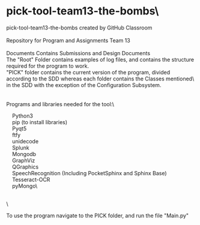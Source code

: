 # pick-tool-team13-the-bombs\
pick-tool-team13-the-bombs created by GitHub Classroom\
\
Repository for Program and Assignments Team 13\
\
Documents Contains Submissions and Design Documents\
The "Root" Folder contains examples of log files, and contains the structure required for the program to work.\
"PICK" folder contains the current version of the program, divided according to the SDD whereas each folder contains the Classes mentioned\ in the SDD with the exception of the Configuration Subsystem.\
\
\
Programs and libraries needed for the tool:\

&nbsp;&nbsp;&nbsp;&nbsp;Python3\
&nbsp;&nbsp;&nbsp;&nbsp;pip (to install libraries)\
&nbsp;&nbsp;&nbsp;&nbsp;Pyqt5\
&nbsp;&nbsp;&nbsp;&nbsp;ftfy\
&nbsp;&nbsp;&nbsp;&nbsp;unidecode\
&nbsp;&nbsp;&nbsp;&nbsp;Splunk\
&nbsp;&nbsp;&nbsp;&nbsp;Mongodb\
&nbsp;&nbsp;&nbsp;&nbsp;GraphViz\
&nbsp;&nbsp;&nbsp;&nbsp;QGraphics\
&nbsp;&nbsp;&nbsp;&nbsp;SpeechRecognition (Including PocketSphinx and Sphinx Base)\
&nbsp;&nbsp;&nbsp;&nbsp;Tesseract-OCR\
&nbsp;&nbsp;&nbsp;&nbsp;pyMongo\
	
\
\

To use the program navigate to the PICK folder, and run the file "Main.py"
